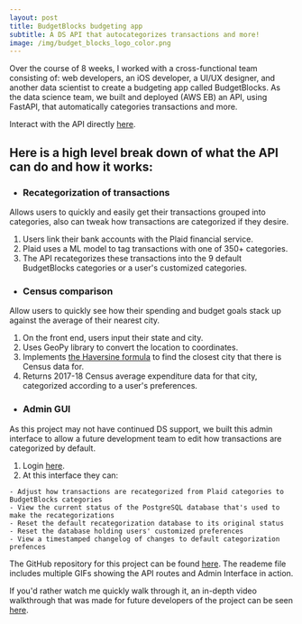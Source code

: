 ```yaml
---
layout: post
title: BudgetBlocks budgeting app
subtitle: A DS API that autocategorizes transactions and more!
image: /img/budget_blocks_logo_color.png
---
```


Over the course of 8 weeks, I worked with a cross-functional team consisting of: web developers, an iOS developer, a UI/UX designer, and another data scientist to create a budgeting app called BudgetBlocks.
As the data science team, we built and deployed (AWS EB) an API, using FastAPI, that automatically categories transactions and more.

Interact with the API directly [here](https://api.budgetblocks.org/docs).

## Here is a high level break down of what the API can do and how it works:
* ### Recategorization of transactions  
Allows users to quickly and easily get their transactions grouped into categories, also can tweak how transactions are categorized if they desire.
  1. Users link their bank accounts with the Plaid financial service.
  2. Plaid uses a ML model to tag transactions with one of 350+ categories.
  3. The API recategorizes these transactions into the 9 default BudgetBlocks categories or a user's customized categories.
* ### Census comparison  
Allow users to quickly see how their spending and budget goals stack up against the average of their nearest city.
  1. On the front end, users input their state and city.
  2. Uses GeoPy library to convert the location to coordinates.
  3. Implements [the Haversine formula](https://en.wikipedia.org/wiki/Haversine_formula) to find the closest city that there is Census data for.
  4. Returns 2017-18 Census average expenditure data for that city, categorized according to a user's preferences.
* ### Admin GUI  
As this project may not have continued DS support, we built this admin interface to allow a future development team to edit how transactions are categorized by default.
  1. Login [here](https://api.budgetblocks.org/admin).
  2. At this interface they can:
  
    - Adjust how transactions are recategorized from Plaid categories to BudgetBlocks categories  
    - View the current status of the PostgreSQL database that's used to make the recategorizations  
    - Reset the default recategorization database to its original status
    - Reset the database holding users' customized preferences
    - View a timestamped changelog of changes to default categorization prefences  

The GitHub repository for this project can be found [here](https://github.com/Lambda-School-Labs/budget-blocks-ds). The reademe file includes multiple GIFs showing the API routes and Admin Interface in action.

If you'd rather watch me quickly walk through it, an in-depth video walkthrough that was made for future developers of the project can be seen [here](https://www.youtube.com/watch?v=cf3lLvb7I3s).
